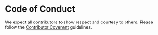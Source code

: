 # Code of Conduct
We expect all contributors to show respect and courtesy to others.
Please follow the [Contributor Covenant](https://www.contributor-covenant.org/) guidelines.
